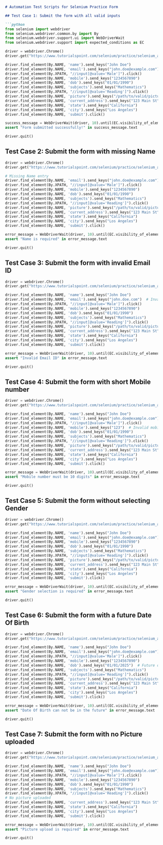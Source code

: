 ```markdown
# Automation Test Scripts for Selenium Practice Form

## Test Case 1: Submit the form with all valid inputs

```python
from selenium import webdriver
from selenium.webdriver.common.by import By
from selenium.webdriver.support.ui import WebDriverWait
from selenium.webdriver.support import expected_conditions as EC

driver = webdriver.Chrome()
driver.get("https://www.tutorialspoint.com/selenium/practice/selenium_automation_practice.php")

driver.find_element(By.NAME, 'name').send_keys("John Doe")
driver.find_element(By.NAME, 'email').send_keys("john.doe@example.com")
driver.find_element(By.XPATH, "//input[@value='Male']").click()
driver.find_element(By.NAME, 'mobile').send_keys("1234567890")
driver.find_element(By.NAME, 'dob').send_keys("01/01/1990")
driver.find_element(By.NAME, 'subjects').send_keys("Mathematics")
driver.find_element(By.XPATH, "//input[@value='Reading']").click()
driver.find_element(By.NAME, 'picture').send_keys("/path/to/valid/picture.jpg")  # Update with actual file path
driver.find_element(By.NAME, 'current_address').send_keys("123 Main St")
driver.find_element(By.NAME, 'state').send_keys("California")
driver.find_element(By.NAME, 'city').send_keys("Los Angeles")
driver.find_element(By.NAME, 'submit').click()

success_message = WebDriverWait(driver, 10).until(EC.visibility_of_element_located((By.ID, "success-message-id")))
assert "Form submitted successfully!" in success_message.text

driver.quit()
```

## Test Case 2: Submit the form with missing Name

```python
driver = webdriver.Chrome()
driver.get("https://www.tutorialspoint.com/selenium/practice/selenium_automation_practice.php")

# Missing Name entry
driver.find_element(By.NAME, 'email').send_keys("john.doe@example.com")
driver.find_element(By.XPATH, "//input[@value='Male']").click()
driver.find_element(By.NAME, 'mobile').send_keys("1234567890")
driver.find_element(By.NAME, 'dob').send_keys("01/01/1990")
driver.find_element(By.NAME, 'subjects').send_keys("Mathematics")
driver.find_element(By.XPATH, "//input[@value='Reading']").click()
driver.find_element(By.NAME, 'picture').send_keys("/path/to/valid/picture.jpg")  # Update with actual file path
driver.find_element(By.NAME, 'current_address').send_keys("123 Main St")
driver.find_element(By.NAME, 'state').send_keys("California")
driver.find_element(By.NAME, 'city').send_keys("Los Angeles")
driver.find_element(By.NAME, 'submit').click()

error_message = WebDriverWait(driver, 10).until(EC.visibility_of_element_located((By.ID, "error-message-id")))
assert "Name is required" in error_message.text

driver.quit()
```

## Test Case 3: Submit the form with invalid Email ID

```python
driver = webdriver.Chrome()
driver.get("https://www.tutorialspoint.com/selenium/practice/selenium_automation_practice.php")

driver.find_element(By.NAME, 'name').send_keys("John Doe")
driver.find_element(By.NAME, 'email').send_keys("john.doe.com")  # Invalid email
driver.find_element(By.XPATH, "//input[@value='Male']").click()
driver.find_element(By.NAME, 'mobile').send_keys("1234567890")
driver.find_element(By.NAME, 'dob').send_keys("01/01/1990")
driver.find_element(By.NAME, 'subjects').send_keys("Mathematics")
driver.find_element(By.XPATH, "//input[@value='Reading']").click()
driver.find_element(By.NAME, 'picture').send_keys("/path/to/valid/picture.jpg")
driver.find_element(By.NAME, 'current_address').send_keys("123 Main St")
driver.find_element(By.NAME, 'state').send_keys("California")
driver.find_element(By.NAME, 'city').send_keys("Los Angeles")
driver.find_element(By.NAME, 'submit').click()

error_message = WebDriverWait(driver, 10).until(EC.visibility_of_element_located((By.ID, "error-message-id")))
assert "Invalid Email ID" in error_message.text

driver.quit()
```

## Test Case 4: Submit the form with short Mobile number

```python
driver = webdriver.Chrome()
driver.get("https://www.tutorialspoint.com/selenium/practice/selenium_automation_practice.php")

driver.find_element(By.NAME, 'name').send_keys("John Doe")
driver.find_element(By.NAME, 'email').send_keys("john.doe@example.com")
driver.find_element(By.XPATH, "//input[@value='Male']").click()
driver.find_element(By.NAME, 'mobile').send_keys("123")  # Invalid mobile
driver.find_element(By.NAME, 'dob').send_keys("01/01/1990")
driver.find_element(By.NAME, 'subjects').send_keys("Mathematics")
driver.find_element(By.XPATH, "//input[@value='Reading']").click()
driver.find_element(By.NAME, 'picture').send_keys("/path/to/valid/picture.jpg")
driver.find_element(By.NAME, 'current_address').send_keys("123 Main St")
driver.find_element(By.NAME, 'state').send_keys("California")
driver.find_element(By.NAME, 'city').send_keys("Los Angeles")
driver.find_element(By.NAME, 'submit').click()

error_message = WebDriverWait(driver, 10).until(EC.visibility_of_element_located((By.ID, "error-message-id")))
assert "Mobile number must be 10 digits" in error_message.text

driver.quit()
```

## Test Case 5: Submit the form without selecting Gender

```python
driver = webdriver.Chrome()
driver.get("https://www.tutorialspoint.com/selenium/practice/selenium_automation_practice.php")

driver.find_element(By.NAME, 'name').send_keys("John Doe")
driver.find_element(By.NAME, 'email').send_keys("john.doe@example.com")
driver.find_element(By.NAME, 'mobile').send_keys("1234567890")
driver.find_element(By.NAME, 'dob').send_keys("01/01/1990")
driver.find_element(By.NAME, 'subjects').send_keys("Mathematics")
driver.find_element(By.XPATH, "//input[@value='Reading']").click()
driver.find_element(By.NAME, 'picture').send_keys("/path/to/valid/picture.jpg")
driver.find_element(By.NAME, 'current_address').send_keys("123 Main St")
driver.find_element(By.NAME, 'state').send_keys("California")
driver.find_element(By.NAME, 'city').send_keys("Los Angeles")
driver.find_element(By.NAME, 'submit').click()

error_message = WebDriverWait(driver, 10).until(EC.visibility_of_element_located((By.ID, "error-message-id")))
assert "Gender selection is required" in error_message.text

driver.quit()
```

## Test Case 6: Submit the form with a future Date Of Birth

```python
driver = webdriver.Chrome()
driver.get("https://www.tutorialspoint.com/selenium/practice/selenium_automation_practice.php")

driver.find_element(By.NAME, 'name').send_keys("John Doe")
driver.find_element(By.NAME, 'email').send_keys("john.doe@example.com")
driver.find_element(By.XPATH, "//input[@value='Male']").click()
driver.find_element(By.NAME, 'mobile').send_keys("1234567890")
driver.find_element(By.NAME, 'dob').send_keys("01/01/2025")  # Future date
driver.find_element(By.NAME, 'subjects').send_keys("Mathematics")
driver.find_element(By.XPATH, "//input[@value='Reading']").click()
driver.find_element(By.NAME, 'picture').send_keys("/path/to/valid/picture.jpg")
driver.find_element(By.NAME, 'current_address').send_keys("123 Main St")
driver.find_element(By.NAME, 'state').send_keys("California")
driver.find_element(By.NAME, 'city').send_keys("Los Angeles")
driver.find_element(By.NAME, 'submit').click()

error_message = WebDriverWait(driver, 10).until(EC.visibility_of_element_located((By.ID, "error-message-id")))
assert "Date Of Birth can not be in the future" in error_message.text

driver.quit()
```

## Test Case 7: Submit the form with no Picture uploaded

```python
driver = webdriver.Chrome()
driver.get("https://www.tutorialspoint.com/selenium/practice/selenium_automation_practice.php")

driver.find_element(By.NAME, 'name').send_keys("John Doe")
driver.find_element(By.NAME, 'email').send_keys("john.doe@example.com")
driver.find_element(By.XPATH, "//input[@value='Male']").click()
driver.find_element(By.NAME, 'mobile').send_keys("1234567890")
driver.find_element(By.NAME, 'dob').send_keys("01/01/1990")
driver.find_element(By.NAME, 'subjects').send_keys("Mathematics")
driver.find_element(By.XPATH, "//input[@value='Reading']").click()
# No picture uploaded
driver.find_element(By.NAME, 'current_address').send_keys("123 Main St")
driver.find_element(By.NAME, 'state').send_keys("California")
driver.find_element(By.NAME, 'city').send_keys("Los Angeles")
driver.find_element(By.NAME, 'submit').click()

error_message = WebDriverWait(driver, 10).until(EC.visibility_of_element_located((By.ID, "error-message-id")))
assert "Picture upload is required" in error_message.text

driver.quit()
```
```